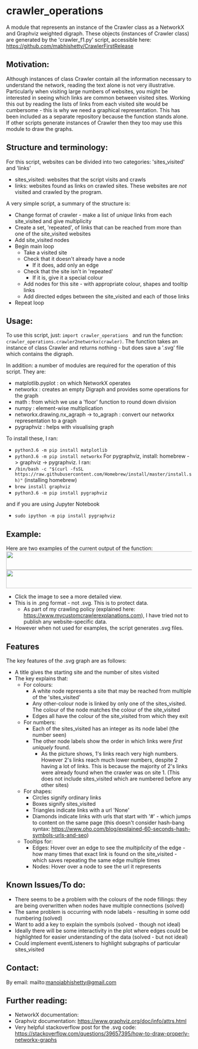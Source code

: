 # crawler_operations
A module that represents an instance of the Crawler class as a NetworkX and Graphviz weighted digraph.
These objects (instances of Crawler class) are generated by the 'crawler_f1.py' script, accessible here: https://github.com/mabhishetty/CrawlerFirstRelease

## Motivation:

Although instances of class Crawler contain all the information necessary to understand the network, reading the text alone is not very illustrative.
Particularly when visiting large numbers of websites, you might be interested in seeing which links are common between visited sites.
Working this out by reading the lists of links from each visited site would be cumbersome - this is why we need a graphical representation.
This has been included as a separate repository because the function stands alone. If other scripts generate instances of Crawler then they too may use this module to draw the graphs.

## Structure and terminology:

For this script, websites can be divided into two categories: 'sites_visited' and 'links'
* sites_visited: websites that the script visits and crawls
* links: websites found as links on crawled sites. These websites are *not* visited and crawled by the program.

A very simple script, a summary of the structure is:
- Change format of crawler - make a list of *unique* links from each site_visited and give multiplicity
- Create a set, 'repeated', of links that can be reached from more than one of the site_visited websites
- Add site_visited nodes
- Begin main loop
  - Take a visited site
  - Check that it doesn't already have a node
    - If it does, add only an edge
  - Check that the site isn't in 'repeated'
    - If it is, give it a special colour
  - Add nodes for this site - with appropriate colour, shapes and tooltip links
  - Add directed edges between the site_visited and each of those links
- Repeat loop

## Usage:

To use this script, just: `import crawler_operations ` and run the function: `crawler_operations.crawler2networkx(crawler)`.
The function takes an instance of class Crawler and returns nothing - but does save a '.svg' file which contains the digraph.

In addition: a number of modules are required for the operation of this script.
They are:
* matplotlib.pyplot : on which NetworkX operates
* networkx : creates an empty Digraph and provides some operations for the graph
* math : from which we use a 'floor' function to round down division
* numpy : element-wise multiplication
* networkx.drawing.nx_agraph -> to_agraph : convert our networkx representation to a graph
* pygraphviz : helps with visualising graph

To install these, I ran:
* `python3.6 -m pip install matplotlib`
* `python3.6 -m pip install networkx`
For pygraphviz, install: homebrew -> graphviz -> pygraphviz. I ran:
* `/bin/bash -c "$(curl -fsSL https://raw.githubusercontent.com/Homebrew/install/master/install.sh)"` (installing homebrew)
* `brew install graphviz`
* `python3.6 -m pip install pygraphviz`

and if you are using Jupyter Notebook

* `sudo ipython -m pip install pygraphviz`

## Example:

Here are two examples of the current output of the function:
<img src="https://github.com/mabhishetty/crawler_operations/blob/main/myGraphEg.png"  width="2000" height="50">
<img src="https://github.com/mabhishetty/crawler_operations/blob/main/myGraphEg2.png"  width="2000" height="50">

- Click the image to see a more detailed view. 
- This is in .png format - not .svg. This is to protect data.
  - As part of my crawling policy (explained here: https://www.mycustomcrawlerexplanations.com), I have tried not to publish any website-specific data.
- However when not used for examples, the script generates .svg files.

## Features

The key features of the .svg graph are as follows:
- A title gives the starting site and the number of sites visited
- The key explains that:
  - For colours:
    - A white node represents a site that may be reached from multiple of the 'sites_visited'
    - Any other-colour node is linked by only one of the sites_visited. The colour of the node matches the colour of the site_visited
    - Edges all have the colour of the site_visited from which they exit
  - For numbers:
    - Each of the sites_visited has an integer as its node label (the number seen)
    - The other node labels show the order in which links were *first uniquely* found.
      - As the picture shows, 1's links reach very high numbers. However 2's links reach much lower numbers, despite 2 having a lot of links. This is because the majority of 2's links were already found when the crawler was on site 1. (This does not include sites_visited which are numbered before any other sites)
  - For shapes:
    - Circles signify ordinary links
    - Boxes signify sites_visited
    - Triangles indicate links with a url 'None'
    - Diamonds indicate links with urls that start with '#' - which jumps to content on the same page (this doesn't consider hash-bang syntax: https://www.oho.com/blog/explained-60-seconds-hash-symbols-urls-and-seo)
  - Tooltips for:
    - Edges: Hover over an edge to see the *multiplicity* of the edge - how many times that exact link is found on the site_visited - which saves repeating the same edge multiple times
    - Nodes: Hover over a node to see the url it represents

## Known Issues/To do:

* There seems to be a problem with the colours of the node fillings: they are being overwritten when nodes have multiple connections (solved)
* The same problem is occurring with node labels - resulting in some odd numbering (solved)
* Want to add a key to explain the symbols (solved - though not ideal)
* Ideally there will be some interactivity in the plot where edges could be highlighted for easier understanding of the data (solved - but not ideal)
* Could implement eventListeners to highlight subgraphs of particular sites_visited

## Contact:
By email: mailto:manojabhishetty@gmail.com

## Further reading:

* NetworkX documentation: 
* Graphviz documentation: https://www.graphviz.org/doc/info/attrs.html
* Very helpful stackoverflow post for the .svg code: https://stackoverflow.com/questions/39657395/how-to-draw-properly-networkx-graphs
